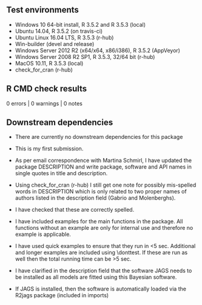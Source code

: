 ## Test environments
* Windows 10 64-bit install, R 3.5.2 and R 3.5.3 (local)
* Ubuntu 14.04, R 3.5.2 (on travis-ci)
* Ubuntu Linux 16.04 LTS, R 3.5.3 (r-hub)
* Win-builder (devel and release)
* Windows Server 2012 R2 (x64/x64, x86/i386), R 3.5.2 (AppVeyor)
* Windows Server 2008 R2 SP1, R 3.5.3, 32/64 bit (r-hub)
* MacOS 10.11, R 3.5.3 (local)
* check_for_cran (r-hub)

## R CMD check results

0 errors | 0 warnings | 0 notes

## Downstream dependencies
* There are currently no downstream dependencies for this package 

* This is my first submission.

* As per email correspondence with Martina Schmirl, I have updated the package DESCRIPTION and write package, software and API names in single quotes in title and description.

* Using check_for_cran (r-hub) I still get one note for possibly mis-spelled words in DESCRIPTION which is only related to two proper names of authors listed in the description field (Gabrio and Molenberghs). 
* I have checked that these are correctly spelled.

* I have included examples for the main functions in the package. All functions without an example are only for internal use and therefore no example is applicable. 
* I have used quick examples to ensure that they run in <5 sec. Additional and longer examples are included using \donttest. If these are run as well then the total running time can be >5 sec.

* I have clarified in the description field that the software JAGS needs to be installed as all models are fitted using this Bayesian software. 
* If JAGS is installed, then the software is automatically loaded via the R2jags package (included in imports)



